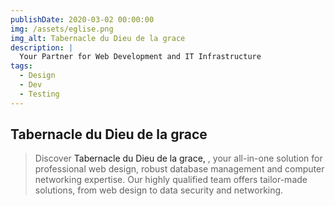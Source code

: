 ```yaml
---
publishDate: 2020-03-02 00:00:00
img: /assets/eglise.png
img_alt: Tabernacle du Dieu de la grace
description: |
  Your Partner for Web Development and IT Infrastructure
tags:
  - Design
  - Dev
  - Testing
---
```


## Tabernacle du Dieu de la grace

>  Discover <a style="text-decoration:none" href="http://tabernacledudieudelagrace.org/etdg/" target="_blank">Tabernacle du Dieu de la grace, </a>, your all-in-one solution for professional web design, robust database management and computer networking expertise. Our highly qualified team offers tailor-made solutions, from web design to data security and networking. 